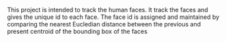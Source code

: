 This project is intended to track the human faces.
It track the faces and gives the unique id to each face.
The face id is assigned and maintained by comparing the nearest Eucledian distance between the previous and present centroid of the bounding box of the faces
